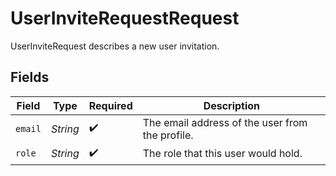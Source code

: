# UserInviteRequestRequest

UserInviteRequest describes a new user invitation.


## Fields

| Field                                           | Type                                            | Required                                        | Description                                     |
| ----------------------------------------------- | ----------------------------------------------- | ----------------------------------------------- | ----------------------------------------------- |
| `email`                                         | *String*                                        | :heavy_check_mark:                              | The email address of the user from the profile. |
| `role`                                          | *String*                                        | :heavy_check_mark:                              | The role that this user would hold.             |